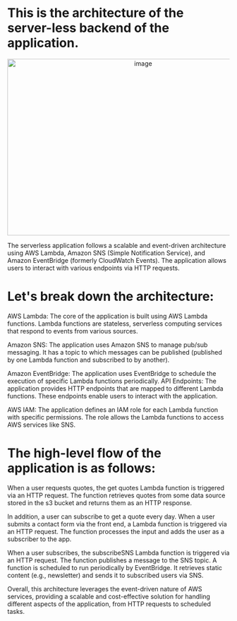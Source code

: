 # This is the architecture of the server-less backend of the application.
<div align="center">
  <img src="https://github.com/mnamvarcfd/get-tips/assets/46830884/f41c3dee-e6f3-4515-938b-f6169adaa386" width="600" height="400" alt="image">
</div>

The serverless application follows a scalable and event-driven architecture using AWS Lambda, Amazon SNS (Simple Notification Service), and Amazon EventBridge (formerly CloudWatch Events). The application allows users to interact with various endpoints via HTTP requests. 

# Let's break down the architecture:

AWS Lambda: The core of the application is built using AWS Lambda functions. Lambda functions are stateless, serverless computing services that respond to events from various sources.

Amazon SNS: The application uses Amazon SNS to manage pub/sub messaging. It has a topic to which messages can be published (published by one Lambda function and subscribed to by another).

Amazon EventBridge: The application uses EventBridge to schedule the execution of specific Lambda functions periodically. 
API Endpoints: The application provides HTTP endpoints that are mapped to different Lambda functions. These endpoints enable users to interact with the application.

AWS IAM: The application defines an IAM role for each Lambda function with specific permissions. The role allows the Lambda functions to access AWS services like SNS.

# The high-level flow of the application is as follows:
When a user requests quotes, the get quotes Lambda function is triggered via an HTTP request. The function retrieves quotes from some data source stored in the s3 bucket and returns them as an HTTP response.

In addition, a user can subscribe to get a quote every day. When a user submits a contact form via the front end, a Lambda function is triggered via an HTTP request. The function processes the input and adds the user as a subscriber to the app.

When a user subscribes, the subscribeSNS Lambda function is triggered via an HTTP request. The function publishes a message to the SNS topic.
A function is scheduled to run periodically by EventBridge. It retrieves static content (e.g., newsletter) and sends it to subscribed users via SNS.

Overall, this architecture leverages the event-driven nature of AWS services, providing a scalable and cost-effective solution for handling different aspects of the application, from HTTP requests to scheduled tasks.
